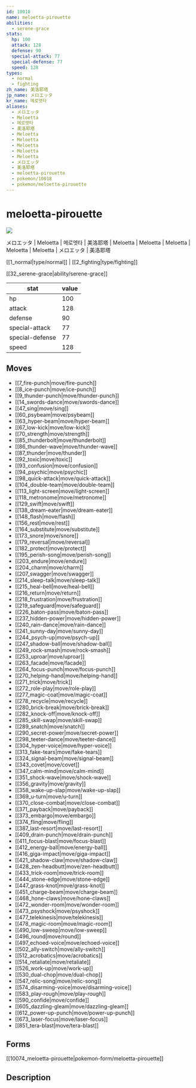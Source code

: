 ```yaml
---
id: 10018
name: meloetta-pirouette
abilities:
  - serene-grace
stats:
  hp: 100
  attack: 128
  defense: 90
  special-attack: 77
  special-defense: 77
  speed: 128
types:
  - normal
  - fighting
zh_name: 美洛耶塔
jp_name: メロエッタ
kr_name: 메로엣타
aliases:
  - メロエッタ
  - Meloetta
  - 메로엣타
  - 美洛耶塔
  - Meloetta
  - Meloetta
  - Meloetta
  - Meloetta
  - Meloetta
  - メロエッタ
  - 美洛耶塔
  - meloetta-pirouette
  - pokemon/10018
  - pokemon/meloetta-pirouette
---
```

# meloetta-pirouette

![](https://raw.githubusercontent.com/PokeAPI/sprites/master/sprites/pokemon/10018.png)

メロエッタ | Meloetta | 메로엣타 | 美洛耶塔 | Meloetta | Meloetta | Meloetta | Meloetta | Meloetta | メロエッタ | 美洛耶塔

[[1_normal|type/normal]] | [[2_fighting|type/fighting]]

[[32_serene-grace|ability/serene-grace]]

|stat|value|
|---|---|
|hp|100|
|attack|128|
|defense|90|
|special-attack|77|
|special-defense|77|
|speed|128|


## Moves

- [[7_fire-punch|move/fire-punch]]
- [[8_ice-punch|move/ice-punch]]
- [[9_thunder-punch|move/thunder-punch]]
- [[14_swords-dance|move/swords-dance]]
- [[47_sing|move/sing]]
- [[60_psybeam|move/psybeam]]
- [[63_hyper-beam|move/hyper-beam]]
- [[67_low-kick|move/low-kick]]
- [[70_strength|move/strength]]
- [[85_thunderbolt|move/thunderbolt]]
- [[86_thunder-wave|move/thunder-wave]]
- [[87_thunder|move/thunder]]
- [[92_toxic|move/toxic]]
- [[93_confusion|move/confusion]]
- [[94_psychic|move/psychic]]
- [[98_quick-attack|move/quick-attack]]
- [[104_double-team|move/double-team]]
- [[113_light-screen|move/light-screen]]
- [[118_metronome|move/metronome]]
- [[129_swift|move/swift]]
- [[138_dream-eater|move/dream-eater]]
- [[148_flash|move/flash]]
- [[156_rest|move/rest]]
- [[164_substitute|move/substitute]]
- [[173_snore|move/snore]]
- [[179_reversal|move/reversal]]
- [[182_protect|move/protect]]
- [[195_perish-song|move/perish-song]]
- [[203_endure|move/endure]]
- [[204_charm|move/charm]]
- [[207_swagger|move/swagger]]
- [[214_sleep-talk|move/sleep-talk]]
- [[215_heal-bell|move/heal-bell]]
- [[216_return|move/return]]
- [[218_frustration|move/frustration]]
- [[219_safeguard|move/safeguard]]
- [[226_baton-pass|move/baton-pass]]
- [[237_hidden-power|move/hidden-power]]
- [[240_rain-dance|move/rain-dance]]
- [[241_sunny-day|move/sunny-day]]
- [[244_psych-up|move/psych-up]]
- [[247_shadow-ball|move/shadow-ball]]
- [[249_rock-smash|move/rock-smash]]
- [[253_uproar|move/uproar]]
- [[263_facade|move/facade]]
- [[264_focus-punch|move/focus-punch]]
- [[270_helping-hand|move/helping-hand]]
- [[271_trick|move/trick]]
- [[272_role-play|move/role-play]]
- [[277_magic-coat|move/magic-coat]]
- [[278_recycle|move/recycle]]
- [[280_brick-break|move/brick-break]]
- [[282_knock-off|move/knock-off]]
- [[285_skill-swap|move/skill-swap]]
- [[289_snatch|move/snatch]]
- [[290_secret-power|move/secret-power]]
- [[298_teeter-dance|move/teeter-dance]]
- [[304_hyper-voice|move/hyper-voice]]
- [[313_fake-tears|move/fake-tears]]
- [[324_signal-beam|move/signal-beam]]
- [[343_covet|move/covet]]
- [[347_calm-mind|move/calm-mind]]
- [[351_shock-wave|move/shock-wave]]
- [[356_gravity|move/gravity]]
- [[358_wake-up-slap|move/wake-up-slap]]
- [[369_u-turn|move/u-turn]]
- [[370_close-combat|move/close-combat]]
- [[371_payback|move/payback]]
- [[373_embargo|move/embargo]]
- [[374_fling|move/fling]]
- [[387_last-resort|move/last-resort]]
- [[409_drain-punch|move/drain-punch]]
- [[411_focus-blast|move/focus-blast]]
- [[412_energy-ball|move/energy-ball]]
- [[416_giga-impact|move/giga-impact]]
- [[421_shadow-claw|move/shadow-claw]]
- [[428_zen-headbutt|move/zen-headbutt]]
- [[433_trick-room|move/trick-room]]
- [[444_stone-edge|move/stone-edge]]
- [[447_grass-knot|move/grass-knot]]
- [[451_charge-beam|move/charge-beam]]
- [[468_hone-claws|move/hone-claws]]
- [[472_wonder-room|move/wonder-room]]
- [[473_psyshock|move/psyshock]]
- [[477_telekinesis|move/telekinesis]]
- [[478_magic-room|move/magic-room]]
- [[490_low-sweep|move/low-sweep]]
- [[496_round|move/round]]
- [[497_echoed-voice|move/echoed-voice]]
- [[502_ally-switch|move/ally-switch]]
- [[512_acrobatics|move/acrobatics]]
- [[514_retaliate|move/retaliate]]
- [[526_work-up|move/work-up]]
- [[530_dual-chop|move/dual-chop]]
- [[547_relic-song|move/relic-song]]
- [[574_disarming-voice|move/disarming-voice]]
- [[583_play-rough|move/play-rough]]
- [[590_confide|move/confide]]
- [[605_dazzling-gleam|move/dazzling-gleam]]
- [[612_power-up-punch|move/power-up-punch]]
- [[673_laser-focus|move/laser-focus]]
- [[851_tera-blast|move/tera-blast]]

## Forms



[[10074_meloetta-pirouette|pokemon-form/meloetta-pirouette]]

## Description



